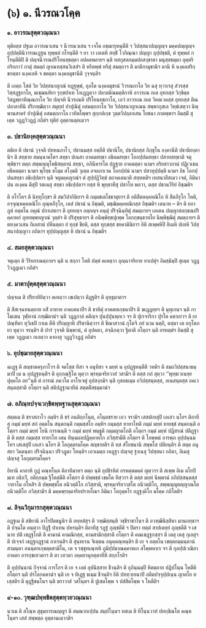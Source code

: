 <h1>(๖) ๑. นีวรณวโคฺค</h1>
<h3>๑. อาวรณสุตฺตวณฺณนา</h3>
<p> ทุติยสฺส    ปฐเม อาวรณวเสน ฯ นีวรณวเสน ฯ เจโต อชฺฌารุหนฺตีติ ฯ วิปสฺสนาปญฺญญฺจ มคฺคปญฺญญฺจ อุปฺปตฺตินิวารณเฎฺฐน ทุพฺพลํ กโรนฺตีติ ฯ ยา วา เอเตหิ สทฺธิํ โวกิณฺณา ปญฺญา อุปฺปชฺชติ, ตํ ทุพฺพลํ กโรนฺตีติปิ ติ ปญฺจนีวรณปริโยนทฺธตฺตา อปคตพลายฯ นฺติ ทสกุสลกมฺมปถสงฺขาตา มนุสฺสธมฺมา อุตฺตริ อริยภาวํ กาตุํ สมตฺถํ ญาณทสฺสนวิเสสํฯ ติ หริตพฺพํ หริตุํ สมตฺถาฯ ติ มาติกามุขานิฯ ตานิ หิ นงฺคลสริกฺขกตฺตา นงฺคเลหิ จ ขตตฺตา นงฺคลมุขานีติ วุจฺจนฺติฯ</p>


<p>ติ เอตฺถ โสตํ วิย วิปสฺสนาญาณํ ทฎฺฐพฺพํ, อุภโต นงฺคลมุขานํ วิวรณกาโล วิย ฉสุ ทฺวาเรสุ สํวรสฺส วิสฺสฎฺฐกาโล, มเชฺฌนทิยา รุกฺขปาเท โกเฎฺฎตฺวา ปลาลติณมตฺติกาหิ อาวรเณ กเต อุทกสฺส วิกฺขิตฺตวิสฎพฺยาทิณฺณกาโล วิย ปญฺจหิ นีวรเณหิ ปริโยนทฺธกาโล, เอวํ อาวรเณ กเต วิหตเวคสฺส อุทกสฺส ติณปลาลาทีนิ  ปริกฑฺฒิตฺวา สมุทฺทํ ปาปุณิตุํ อสมตฺถกาโล วิย วิปสฺสนาญาเณน สพฺพากุสเล วิทฺธํเสตฺวา นิพฺพานสาครํ ปาปุณิตุํ อสมตฺถกาโล เวทิตโพฺพฯ สุกฺกปเกฺข วุตฺตวิปลฺลาเสน โยชนา กาตพฺพาฯ อิมสฺมิํ สุเตฺต วฎฺฎวิวฎฺฎํ กถิตํฯ ทุติยํ อุตฺตานตฺถเมวฯ</p>


<h3>๓. ปธานิยงฺคสุตฺตวณฺณนา</h3>
<p> ตติเย  ติ ปธานํ วุจฺจติ ปทหนภาโว, ปธานมสฺส อตฺถีติ ปธานิโย, ปธานิยสฺส ภิกฺขุโน องฺคานีติ ปธานิยงฺคานิฯ ติ สทฺธาย สมนฺนาคโตฯ สทฺธา ปเนสา อาคมสทฺธา อธิคมสทฺธา โอกปฺปนสทฺธา ปสาทสทฺธาติ จตุพฺพิธาฯ ตตฺถ สพฺพญฺญุโพธิสตฺตานํ สทฺธา, อภินีหารโต ปฎฺฐาย อาคตตฺตา  นามฯ อริยสาวกานํ  ปฎิเวเธน อธิคตตฺตา  นามฯ พุโทฺธ ธโมฺม สโงฺฆติ วุเตฺต อจลภาเวน โอกปฺปนํ  นามฯ ปสาทุปฺปตฺติ  นามฯ อิธ โอกปฺปนสทฺธา อธิเปฺปตาฯ นฺติ จตุมคฺคญาณํฯ ตํ สุปฺปฎิวิทฺธํ ตถาคเตนาติ สทฺทหติฯ เทสนาสีสเมว เจตํ, อิมินา ปน อเงฺคน ตีสุปิ รตเนสุ สทฺธา อธิเปฺปตาฯ ยสฺส หิ พุทฺธาทีสุ ปสาโท พลวา, ตสฺส ปธานวีริยํ อิชฺฌติฯ</p>


<p>ติ อโรโคฯ ติ นิทฺทุโกฺขฯ ติ สมวิปากินิยาฯ ติ กมฺมชเตโชธาตุยาฯ ติ อติสีตลคฺคหณิโก หิ สีตภีรุโก โหติ, อจฺจุณฺหคฺคหณิโก อุณฺหภีรุโก, เตสํ ปธานํ น อิชฺฌติ, มชฺฌิมคฺคหณิกสฺส อิชฺฌติฯ เตนาห – ติฯ   ติ ยถาภูตํ อตฺตโน อคุณํ ปกาเสตาฯ ติ อุทยญฺจ อตฺถญฺจ คนฺตุํ ปริจฺฉินฺทิตุํ สมตฺถายฯ เอเตน ปญฺญาสลกฺขณปริคฺคาหกํ อุทยพฺพยญาณํ วุตฺตํฯ ติ ปริสุทฺธายฯ ติ อนิพฺพิทฺธปุเพฺพ โลภกฺขนฺธาทโย นิพฺพิชฺฌิตุํ สมตฺถายฯ ติ ตทงฺควเสน กิเลสานํ ปหีนตฺตา ยํ ทุกฺขํ ขียติ, ตสฺส ทุกฺขสฺส ขยคามินิยาฯ อิติ สเพฺพหิปิ อิเมหิ ปเทหิ วิปสฺสนาปญฺญาว กถิตาฯ ทุปฺปญฺญสฺส หิ ปธานํ น อิชฺฌติฯ</p>


<h3>๔. สมยสุตฺตวณฺณนา</h3>
<p> จตุเตฺถ ติ วีริยกรณตฺถายฯ นฺติ น สกฺกา โหติ ปตฺตํ คเหตฺวา อุญฺฉาจริยาย ยาเปตุํฯ อิมสฺมิมฺปิ สุเตฺต วฎฺฎวิวฎฺฎเมว กถิตํฯ</p>


<h3>๕. มาตาปุตฺตสุตฺตวณฺณนา</h3>
<p> ปญฺจเม  ติ ปริยาทิยิตฺวา คเหตฺวา เขเปตฺวา ติฎฺฐติฯ ติ อุทฺธุมาตาฯ</p>


<p>ติ สีสเจฺฉทนตฺถาย อสิํ อาทาย อาคเตนาปิฯ ติ ขาทิตุํ อาคตยเกฺขนาปิฯ ติ ฆเฎฺฎยฺยฯ ติ มุทุเกนฯ นฺติ กาโมเฆน วุฬฺหานํ กฑฺฒิตานํฯ   นฺติ  วฎฺฎกาลํ คติญฺจ ปุนปฺปุนพฺภเว จฯ ติ ปุเรจาริกา ปุรโต คตาเยวฯ ติ เย ปณฺฑิตา ทุวิเธปิ กาเม ตีหิ ปริญฺญาหิ ปริชานิตฺวาฯ ติ ขีณาสวานํ กุโตจิ ภยํ นาม นตฺถิ, ตสฺมา เต อกุโตภยา หุตฺวา จรนฺติฯ ติ ปารํ วุจฺจติ นิพฺพานํ, ตํ อุปคตา, สจฺฉิกตฺวา ฐิตาติ อโตฺถฯ นฺติ อรหตฺตํฯ อิมสฺมิํ สุเตฺต วฎฺฎเมว กเถตฺวา คาถาสุ วฎฺฎวิวฎฺฎํ กถิตํฯ</p>


<h3>๖. อุปชฺฌายสุตฺตวณฺณนา</h3>
<p> ฉเฎฺฐ ติ สญฺชาตครุภาโวฯ ติ จตโสฺส ทิสา จ อนุทิสา จ มยฺหํ น อุปฎฺฐหนฺตีติ วทติฯ ติ สมถวิปสฺสนาธมฺมาปิ เม น อุปฎฺฐหนฺติฯ ติ อุกฺกณฺฐิโต หุตฺวา พฺรหฺมจริยวาสํ วสามิฯ ติ ตสฺส กถํ สุตฺวา ‘‘พุทฺธเวเนยฺยปุคฺคโล อย’’นฺติ ตํ การณํ ภควโต อาโรเจตุํ อุปสงฺกมิฯ นฺติ กุสลธเมฺม อวิปสฺสนฺตสฺส, อเนสนฺตสฺส อคเวสนฺตสฺสาติ อโตฺถฯ นฺติ สติปฎฺฐานาทีนํ สตฺตติํสธมฺมานํฯ</p>


<h3>๗. อภิณฺหปจฺจเวกฺขิตพฺพฐานสุตฺตวณฺณนา</h3>
<p> สตฺตเม ติ ชราสภาโว อมฺหิฯ ติ ชรํ อนติกฺกโนฺต, อโนฺตชราย เอว จรามิฯ เสสปเทสุปิ เอเสว นโยฯ ติอาทีสุ  กมฺมํ มยฺหํ สกํ  อตฺตโน สนฺตกนฺติ กมฺมสฺสโก อมฺหิฯ กมฺมสฺส ทายาโทติ  กมฺมํ มยฺหํ ทายชฺชํ สนฺตกนฺติ อโตฺถฯ กมฺมํ มยฺหํ โยนิ การณนฺติ ฯ กมฺมํ มยฺหํ พนฺธูติ  กมฺมญาตโกติ อโตฺถฯ กมฺมํ มยฺหํ ปฎิสรณํ ปติฎฺฐาติ ติ ตสฺส กมฺมสฺส ทายาโท เตน ทินฺนผลปฎิคฺคาหโก ภวิสฺสามีติ อโตฺถฯ ติ โยพฺพนํ อารพฺภ อุปฺปนฺนมโทฯ เสเสสุปิ เอเสว นโยฯ ติ โลกุตฺตรมโคฺค สญฺชายติฯ ติ ทส สํโยชนานิ สพฺพโส ปหียนฺติฯ ติ สตฺต อนุสยา วิคตนฺตา ปริจฺฉินฺนา ปริวฎุมา  โหนฺติฯ เอวเมตฺถ เหฎฺฐา ปญฺจสุ ฐาเนสุ วิปสฺสนา กถิตา, อิเมสุ ปญฺจสุ โลกุตฺตรมโคฺคฯ</p>


<p>อิทานิ คาถาหิ กูฎํ คณฺหโนฺต ติอาทิมาหฯ ตตฺถ นฺติ อุปธิรหิตํ อรหตฺตมคฺคํ ญตฺวาฯ ติ สเพฺพ อิเม ตโยปิ มเท อธิภวิํ, อติกฺกมฺม ฐิโตสฺมีติ อโตฺถฯ ติ ปพฺพชฺชํ เขมโต ทิสฺวาฯ ติ ตสฺส มยฺหํ นิพฺพานํ อภิปสฺสนฺตสฺส วายาโม อโหสิฯ ติ ปพฺพชฺชโต อนิวตฺติโก ภวิสฺสามิ, พฺรหฺมจริยวาสโต  อนิวตฺติโก, สพฺพญฺญุตญฺญาณโต อนิวตฺติโก ภวิสฺสามิฯ ติ มคฺคพฺรหฺมจริยปรายโณฯ อิมินา โลกุตฺตโร อฎฺฐงฺคิโก มโคฺค กถิโตติฯ</p>


<h3>๘. ลิจฺฉวิกุมารกสุตฺตวณฺณนา</h3>
<p> อฎฺฐเม ติ สชิยานิ อาโรปิตธนูนิฯ ติ อทฺทสํสุฯ ติ วฑฺฒิสฺสนฺติ วชฺชิราชาโนฯ ติ อวฑฺฒินิสฺสิตา มานถทฺธาฯ ติ ปจฺฉโต คนฺตฺวา ปิฎฺฐิํ ปาเทน ปหรนฺติฯ ติอาทีสุ รฎฺฐํ ภุญฺชตีติ ฯ ปิตรา ทตฺตํ สาปเตยฺยํ ภุญฺชตีติ ฯ เสนาย ปติ เชฎฺฐโกติ ติ คามานํ คามณิกสฺส, คามสามิกสฺสาติ อโตฺถฯ ติ คณเชฎฺฐกสฺสฯ ติ เตสุ เตสุ กุเลสุฯ ติ ปเจฺจกํ เชฎฺฐกฎฺฐานํ กาเรนฺติฯ ติ สุนฺทเรน จิเตฺตน อนุคฺคณฺหนฺติฯ ติ เย จ อตฺตโน เขตฺตกมฺมนฺตานํ สามนฺตา อนนฺตรเกฺขตฺตสามิโน, เต จ รชฺชุทเณฺฑหิ ภูมิปฺปมาณคฺคาหเก สโพฺพหาเร จฯ    ติ กุลปฺปเวณิยา อาคตา อารกฺขเทวตาฯ ติ ตา เทวตา อคฺคยาคุภตฺตาทีหิ สกฺกโรติฯ</p>


<p>ติ อุปฺปนฺนานํ กิจฺจานํ การโกฯ ติ เย จ เอตํ อุปนิสฺสาย ชีวนฺติฯ ติ อุภินฺนมฺปิ หิตตฺถาย ปฎิปโนฺน โหตีติ อโตฺถฯ นฺติ ปรโลกคตานํฯ นฺติ เย จ ทิเฎฺฐ ธเมฺม  ชีวนฺติฯ อิติ ปททฺวเยนาปิ อตีตปจฺจุปฺปเนฺน ญาตโย ทเสฺสติฯ ติ ตุฎฺฐิชนโนฯ นฺติ ฆราวาสํ วสโนฺตฯ ติ ปูเชตโพฺพ จ ปสํสิตโพฺพ จ โหตีติฯ</p>


<h3>๙-๑๐. วุฑฺฒปพฺพชิตสุตฺตทฺวยวณฺณนา</h3>
<p> นวเม ติ สโณฺห สุขุมการณญฺญูฯ ติ สมณากเปฺปน สมฺปโนฺนฯ ทสเม ติ ทิโนฺนวาทํ ปทกฺขิณโต คณฺหโนฺตฯ เสสํ สพฺพตฺถ อุตฺตานเมวาติฯ</p>

</p>





